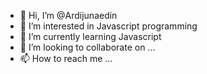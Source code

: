 - 👋 Hi, I’m @Ardijunaedin
- 👀 I’m interested in Javascript programming
- 🌱 I’m currently learning Javascript
- 💞️ I’m looking to collaborate on ...
- 📫 How to reach me ...

<!---
Ardijunaedin/Ardijunaedin is a ✨ special ✨ repository because its `README.md` (this file) appears on your GitHub profile.
You can click the Preview link to take a look at your changes.
--->
